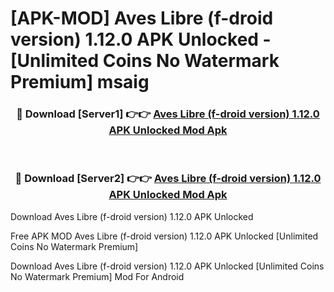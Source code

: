 # [APK-MOD] Aves Libre (f-droid version) 1.12.0 APK Unlocked - [Unlimited Coins No Watermark Premium] msaig



<div align="center">
<h3>🔴 Download [Server1] 👉👉 <a href="https://momento.my/?title=Aves_Libre_(f-droid_version)_1.12.0_APK_Unlocked">Aves Libre (f-droid version) 1.12.0 APK Unlocked Mod Apk</a></h3><br>

<h3>🔴 Download [Server2] 👉👉 <a href="https://momento.my/?title=Aves_Libre_(f-droid_version)_1.12.0_APK_Unlocked">Aves Libre (f-droid version) 1.12.0 APK Unlocked Mod Apk</a></h3>
</div>



Download Aves Libre (f-droid version) 1.12.0 APK Unlocked 

Free APK MOD Aves Libre (f-droid version) 1.12.0 APK Unlocked [Unlimited Coins No Watermark Premium]

Download Aves Libre (f-droid version) 1.12.0 APK Unlocked [Unlimited Coins No Watermark Premium] Mod For Android
